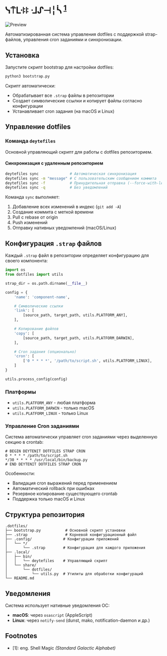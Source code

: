 # ᓭ⍑ᒷꖎꖎ ᒲᔑ⊣╎ᓵ <sup>[1](#footnote-1)</sup>

![Preview](./assets/preview.png)

Автоматизированная система управления dotfiles с поддержкой strap-файлов, управления cron заданиями и синхронизации.

## Установка

Запустите скрипт bootstrap для настройки dotfiles:

```bash
python3 bootstrap.py
```

Скрипт автоматически:

- Обрабатывает все `.strap` файлы в репозитории
- Создает символические ссылки и копирует файлы согласно конфигурации
- Устанавливает cron задания (на macOS и Linux)

## Управление dotfiles

### Команда `deytefiles`

Основной управляющий скрипт для работы с dotfiles репозиторием.

#### Синхронизация с удаленным репозиторием

```bash
deytefiles sync              # Автоматическая синхронизация
deytefiles sync -m "message" # С пользовательским сообщением коммита
deytefiles sync -f           # Принудительная отправка (--force-with-lease)
deytefiles sync -q           # Без уведомлений
```

Команда `sync` выполняет:

1. Добавление всех изменений в индекс (`git add -A`)
2. Создание коммита с меткой времени
3. Pull с rebase от origin
4. Push изменений
5. Отправку нативных уведомлений (macOS/Linux)

## Конфигурация `.strap` файлов

Каждый `.strap` файл в репозитории определяет конфигурацию для своего компонента:

```python
import os
from dotfiles import utils

strap_dir = os.path.dirname(__file__)

config = {
    'name': 'component-name',

    # Символические ссылки
    'link': [
        [source_path, target_path, utils.PLATFORM_ANY],
    ],

    # Копирование файлов
    'copy': [
        [source_path, target_path, utils.PLATFORM_DARWIN],
    ],

    # Cron задания (опционально)
    'cron': [
        ['0 * * * *', '/path/to/script.sh', utils.PLATFORM_LINUX],
    ]
}

utils.process_config(config)
```

### Платформы

- `utils.PLATFORM_ANY` - любая платформа
- `utils.PLATFORM_DARWIN` - только macOS
- `utils.PLATFORM_LINUX` - только Linux

### Управление Cron заданиями

Система автоматически управляет cron заданиями через выделенную секцию в crontab:

```
# BEGIN DEYTENIT DOTFILES STRAP CRON
0 * * * * /path/to/script.sh
*/30 * * * * /usr/local/bin/backup.py
# END DEYTENIT DOTFILES STRAP CRON
```

Особенности:

- Валидация cron выражений перед применением
- Автоматический rollback при ошибках
- Резервное копирование существующего crontab
- Поддержка только macOS и Linux

## Структура репозитория

```
.dotfiles/
├── bootstrap.py           # Основной скрипт установки
├── .strap                 # Корневой конфигурационный файл
├── .config/              # Конфигурации приложений
│   └── */
│       └── .strap        # Конфигурация для каждого приложения
├── .local/
│   ├── bin/
│   │   └── deytefiles    # Управляющий скрипт
│   └── share/
│       └── dotfiles/
│           └── utils.py  # Утилиты для обработки конфигураций
└── README.md
```

## Уведомления

Система использует нативные уведомления ОС:

- **macOS**: через `osascript` (AppleScript)
- **Linux**: через `notify-send` (dunst, mako, notification-daemon и др.)

## Footnotes

- <a name="footnote=1">[1]</a>: eng. Shell Magic _(Standard Galactic Alphabet)_
